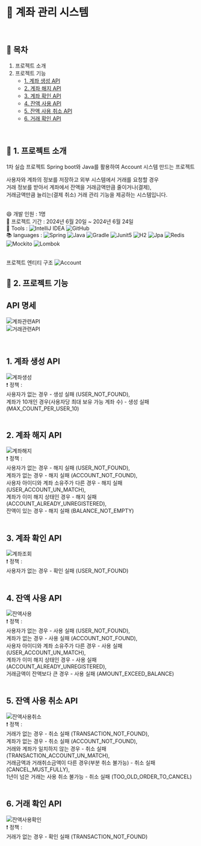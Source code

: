 # :bank: 계좌 관리 시스템
<br />

## :page_facing_up: 목차
1. 프로젝트 소개
2. 프로젝트 기능
   * [1. 계좌 생성 API](#1-계좌-생성-API)
   * [2. 계좌 해지 API](#2-계좌-해지-API)
   * [3. 계좌 확인 API](#3-계좌-확인-API)
   * [4. 잔액 사용 API](#4-계좌-사용-API)
   * [5. 잔액 사용 취소 API](#5-잔액-사용-취소-API)
   * [6. 거래 확인 API](#6-거래-확인-API)
<br />

## :eyes: 1. 프로젝트 소개
1차 실습 프로젝트 Spring boot와 Java를 활용하여 Account 시스템 만드는 프로젝트 <br />

사용자와 계좌의 정보를 저장하고 외부 시스템에서 거래를 요청할 경우 <br />
거래 정보를 받아서 계좌에서 잔액을 거래금액만큼 줄이거나(결제), <br />
거래금액만큼 늘리는(결제 취소) 거래 관리 기능을 제공하는 시스템입니다. <br />
<br />

:smile: 개발 인원 : 1명 <br />
:calendar: 프로젝트 기간 : 2024년 6월 20일 ~ 2024년 6월 24일 <br />
:hammer: Tools : ![IntelliJ IDEA](https://img.shields.io/badge/IntelliJIDEA-000000.svg?style=for-the-badge&logo=intellij-idea&logoColor=white) 
![GitHub](https://img.shields.io/badge/github-%23121011.svg?style=for-the-badge&logo=github&logoColor=white)<br />
:books: languages : ![Spring](https://img.shields.io/badge/springboot-%236DB33F.svg?style=for-the-badge&logo=springboot&logoColor=white) 
![Java](https://img.shields.io/badge/JSP-%23ED8B00.svg?style=for-the-badge&logoColor=white)
![Gradle](https://img.shields.io/badge/Gradle-02303A.svg?style=for-the-badge&logo=Gradle&logoColor=white)
![Junit5](https://img.shields.io/badge/Junit5-%23C21325?style=for-the-badge&logo=junit5&logoColor=white)
![H2](https://img.shields.io/badge/H2Database-4479A1.svg?style=for-the-badge) 
![Jpa](https://img.shields.io/badge/Jpa-%236DB33F.svg?style=for-the-badge)
![Redis](https://img.shields.io/badge/redis-%23DD0031.svg?style=for-the-badge&logo=redis&logoColor=white)
![Mockito](https://img.shields.io/badge/Mockito-e0e0e0?style=for-the-badge)
![Lombok](https://img.shields.io/badge/Lombok-%23ffffff.svg?style=for-the-badge) <br />
<br />

프로젝트 엔티티 구조
![Account](https://github.com/HeeYeong91/project1_account/assets/139057065/49c82e00-2bac-4f70-828e-874ab1e0b397) <br />


## :pushpin: 2. 프로젝트 기능
## API 명세
![계좌관련API](https://github.com/HeeYeong91/project1_account/assets/139057065/0d41120b-7a5c-4298-8b63-544bbf1b1b7b) <br />
![거래관련API](https://github.com/HeeYeong91/project1_account/assets/139057065/4c404c8c-6947-42d8-bb6e-c3a0d48513f2) <br />

<br />

## 1. 계좌 생성 API
![계좌생성](https://github.com/HeeYeong91/project1_account/assets/139057065/8246ad69-af34-4d13-9fea-702264a198dd) <br />
:exclamation: 정책 : <br />
사용자가 없는 경우 - 생성 실패 (USER_NOT_FOUND),<br />
계좌가 10개인 경우(사용자당 최대 보유 가능 계좌 수) - 생성 실패 (MAX_COUNT_PER_USER_10)<br />
<br />

## 2. 계좌 해지 API
![계좌해지](https://github.com/HeeYeong91/project1_account/assets/139057065/2d04a5e9-a67d-4e95-b746-7ce05e90a91d) <br />
:exclamation: 정책 : <br />
사용자가 없는 경우 - 해지 실패 (USER_NOT_FOUND),<br />
계좌가 없는 경우 - 해지 실패 (ACCOUNT_NOT_FOUND),<br />
사용자 아이디와 계좌 소유주가 다른 경우 - 해지 실패 (USER_ACCOUNT_UN_MATCH),<br />
계좌가 이미 해지 상태인 경우 - 해지 실패 (ACCOUNT_ALREADY_UNREGISTERED),<br />
잔액이 있는 경우 - 해지 실패 (BALANCE_NOT_EMPTY)<br />
<br />

## 3. 계좌 확인 API
![계좌조회](https://github.com/HeeYeong91/project1_account/assets/139057065/23980b21-51b4-4dc7-8c3c-a2833370b5f2) <br />
:exclamation: 정책 : <br />
사용자가 없는 경우 - 확인 실패 (USER_NOT_FOUND)<br />
<br />

## 4. 잔액 사용 API
![잔액사용](https://github.com/HeeYeong91/project1_account/assets/139057065/4df9dee5-7f26-414e-a48b-76d7a2b975a7) <br />
:exclamation: 정책 : <br />
사용자가 없는 경우 - 사용 실패 (USER_NOT_FOUND),<br />
계좌가 없는 경우 - 사용 실패 (ACCOUNT_NOT_FOUND),<br />
사용자 아이디와 계좌 소유주가 다른 경우 - 사용 실패 (USER_ACCOUNT_UN_MATCH),<br />
계좌가 이미 해지 상태인 경우 - 사용 실패 (ACCOUNT_ALREADY_UNREGISTERED),<br />
거래금액이 잔액보다 큰 경우 - 사용 실패 (AMOUNT_EXCEED_BALANCE)<br />
<br />

## 5. 잔액 사용 취소 API
![잔액사용취소](https://github.com/HeeYeong91/project1_account/assets/139057065/36f40498-daf6-4903-bdb4-df7365261777) <br />
:exclamation: 정책 : <br />
거래가 없는 경우 - 취소 실패 (TRANSACTION_NOT_FOUND),<br />
계좌가 없는 경우 - 취소 실패 (ACCOUNT_NOT_FOUND),<br />
거래와 계좌가 일치하지 않는 경우 - 취소 실패 (TRANSACTION_ACCOUNT_UN_MATCH),<br />
거래금액과 거래취소금액이 다른 경우(부분 취소 불가능) - 취소 실패 (CANCEL_MUST_FULLY),<br />
1년이 넘은 거래는 사용 취소 불가능 - 취소 실패 (TOO_OLD_ORDER_TO_CANCEL)<br />
<br />

## 6. 거래 확인 API
![잔액사용확인](https://github.com/HeeYeong91/project1_account/assets/139057065/5c98257c-0902-49cf-ba07-49c47b7d1115) <br />
:exclamation: 정책 : <br />
거래가 없는 경우 - 확인 실패 (TRANSACTION_NOT_FOUND)<br />
<br />

